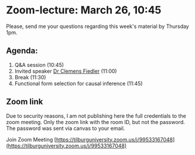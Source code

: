 # Zoom-lecture: March 26, 10:45

Please, send me your questions regarding this week's material by Thursday 1pm.

## Agenda:

1. Q&A session (10:45)
2. Invited speaker [Dr Clemens Fiedler](https://clemensfiedler.com/) (11:00)
3. Break (11:30)
4. Functional form selection for causal inference (11:45)

## Zoom link

Due to security reasons, I am not publishing here the full credentials to the zoom meeting. Only the zoom link with the room ID, but not the password. The password was sent via canvas to your email.

Join Zoom Meeting
[https://tilburguniversity.zoom.us/j/99533167048](https://tilburguniversity.zoom.us/j/99533167048)


